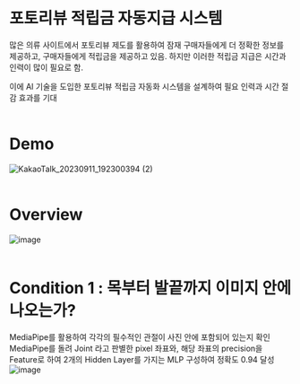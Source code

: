 # 포토리뷰 적립금 자동지급 시스템 
많은 의류 사이트에서 포토리뷰 제도를 활용하여 잠재 구매자들에게 더 정확한 정보를 제공하고, 구매자들에게 적립금을 제공하고 있음. 하지만 이러한 적립금 지급은 시간과 인력이 많이 필요로 함.  

이에 AI 기술을 도입한 포토리뷰 적립금 자동화 시스템을 설계하여 필요 인력과 시간 절감 효과를 기대
<br>
<br>

# Demo
![KakaoTalk_20230911_192300394 (2)](https://github.com/taemin-steve/Automatic-reserve-payment-system/assets/75752289/aecf3a8f-4320-4414-bb98-1e80fdb3e99c)
<br>
<br>

# Overview
![image](https://github.com/taemin-steve/taemin-steve/assets/75752289/e56c6c72-288b-4a8c-bd05-b5c2f3f2a632)
<br>
<br>

# Condition 1 : 목부터 발끝까지 이미지 안에 나오는가?
MediaPipe를 활용하여 각각의 필수적인 관절이 사진 안에 포함되어 있는지 확인  
MediaPipe를 돌려 Joint 라고 판별한 pixel 좌표와, 해당 좌표의 precision을 Feature로 하여 2개의 Hidden Layer를 가지는 MLP 구성하여 정확도 0.94 달성
![image](https://github.com/taemin-steve/taemin-steve/assets/75752289/b77bc19d-dd67-431b-ac25-41b0069e9a22)
<br>
<br>

